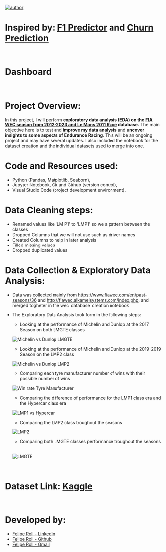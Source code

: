 [![author](https://img.shields.io/badge/author-feliperoll-purple.svg)](https://www.linkedin.com/in/felipe-roll/)

# Inspired by: [F1 Predictor](https://github.com/JaideepGuntupalli/f1-predictor?tab=readme-ov-file) and [Churn Prediction](https://github.com/allmeidaapedro/Churn-Prediction-Credit-Card)
&nbsp;
# Dashboard []()
&nbsp;
# Project Overview:
In this project, I will perform <b>exploratory data analysis (EDA) on the [FIA WEC season from 2012-2023 and Le Mans 2011 Race](https://www.kaggle.com/datasets/feliperoll/fia-wec-2012-2023-le-mans-2011) database.</b> The main objective here is to test and <b>improve my data analysis</b> and <b>uncover insights to some aspects of Endurance Racing</b>. This will be an ongoing project and may have several updates. I also included the notebook for the dataset creation and the individual datasets used to merge into one.
&nbsp;
# Code and Resources used:
* Python (Pandas, Matplotlib, Seaborn), 
* Jupyter Notebook, Git and Github (version control), 
* Visual Studio Code (project development environment).
&nbsp;
# Data Cleaning steps:
* Renamed values like 'LM P1' to 'LMP1' so we a pattern between the classes
* Dropped Columns that we will not use such as driver names
* Created Columns to help in later analysis
* Filled missing values
* Dropped duplicated values
&nbsp;
# Data Collection & Exploratory Data Analysis:
* Data was collected mainly from https://www.fiawec.com/en/past-seasons/36 and http://fiawec.alkamelsystems.com/index.php, and merged togheter in the wec_database_creation notebook
* The Exploratory Data Analysis took form in the following steps:
   - Looking at the performance of Michelin and Dunlop at the 2017 Season on both LMGTE classes
   &nbsp;

   ![Michelin vs Dunlop LMGTE](images/dunlopVSmichelin.png "Michelin vs Dunlop LMGTE")
   &nbsp;

   - Looking at the performance of Michelin and Dunlop at the 2019-2019 Season on the LMP2 class
      &nbsp;
     
   ![Michelin vs Dunlop LMP2](images/wiinsTyreLMP2.png "Michelin vs Dunlop LMP2")
   &nbsp;

   - Comparing each tyre manufacturer number of wins with their possible number of wins
      &nbsp;
     
   ![Win rate Tyre Manufacturer](images/winrateTyre.png "Win rate Tyre Manufacturer")
   &nbsp;

   - Comparing the difference of performance for the LMP1 class era and the Hypercar class era
      &nbsp;
     
   ![LMP1 vs Hypercar](images/lmp1VShypercar.png "LMP1 vs Hypercar")
   &nbsp;

   - Comparing the LMP2 class troughout the seasons
      &nbsp;
     
   ![LMP2](images/lmp2.png "LMP2")
   &nbsp;

   - Comparing both LMGTE classes performance troughout the seasons
      &nbsp;
     
   ![LMGTE](images/proVSam.png "LMGTE")

&nbsp;
# Dataset Link: [Kaggle](https://www.kaggle.com/datasets/feliperoll/fia-wec-2012-2023-le-mans-2011)
&nbsp;
# Developed by: 
  * [Felipe Roll - Linkedin](https://www.linkedin.com/in/felipe-roll)
  * [Felipe Roll - Github](https://github.com/FelipeLRoll)
  * [Felipe Roll - Gmail](felipelroll@gmail.com)





    

  

  

